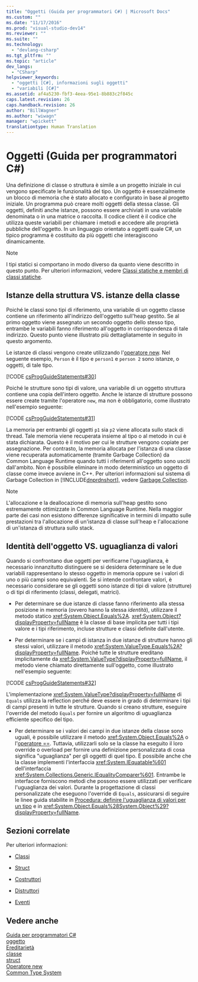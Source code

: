 ```yaml
---
title: "Oggetti (Guida per programmatori C#) | Microsoft Docs"
ms.custom: ""
ms.date: "11/17/2016"
ms.prod: "visual-studio-dev14"
ms.reviewer: ""
ms.suite: ""
ms.technology: 
  - "devlang-csharp"
ms.tgt_pltfrm: ""
ms.topic: "article"
dev_langs: 
  - "CSharp"
helpviewer_keywords: 
  - "oggetti [C#], informazioni sugli oggetti"
  - "variabili [C#]"
ms.assetid: af4a5230-fbf3-4eea-95e1-8b883c2f845c
caps.latest.revision: 26
caps.handback.revision: 26
author: "BillWagner"
ms.author: "wiwagn"
manager: "wpickett"
translationtype: Human Translation
---
```

# Oggetti (Guida per programmatori C#)
Una definizione di classe o struttura è simile a un progetto iniziale in cui vengono specificate le funzionalità del tipo.  Un oggetto è essenzialmente un blocco di memoria che è stato allocato e configurato in base al progetto iniziale.  Un programma può creare molti oggetti della stessa classe.  Gli oggetti, definiti anche istanze, possono essere archiviati in una variabile denominata o in una matrice o raccolta.  Il codice client è il codice che utilizza queste variabili per chiamare i metodi e accedere alle proprietà pubbliche dell'oggetto.  In un linguaggio orientato a oggetti quale C\#, un tipico programma è costituito da più oggetti che interagiscono dinamicamente.  
  
> [!NOTE]
>  I tipi statici si comportano in modo diverso da quanto viene descritto in questo punto.  Per ulteriori informazioni, vedere [Classi statiche e membri di classi statiche](../../../csharp/programming-guide/classes-and-structs/static-classes-and-static-class-members.md).  
  
## Istanze della struttura VS. istanze della classe  
 Poiché le classi sono tipi di riferimento, una variabile di un oggetto classe contiene un riferimento all'indirizzo dell'oggetto sull'heap gestito.  Se al primo oggetto viene assegnato un secondo oggetto dello stesso tipo, entrambe le variabili fanno riferimento all'oggetto in corrispondenza di tale indirizzo.  Questo punto viene illustrato più dettagliatamente in seguito in questo argomento.  
  
 Le istanze di classi vengono create utilizzando l'[operatore new](../../../csharp/language-reference/keywords/new-operator.md).  Nel seguente esempio, `Person` è il tipo e `person1` e `person 2` sono istanze, o oggetti, di tale tipo.  
  
 [!CODE [csProgGuideStatements#30](../CodeSnippet/VS_Snippets_VBCSharp/csProgGuideStatements#30)]  
  
 Poiché le strutture sono tipi di valore, una variabile di un oggetto struttura contiene una copia dell'intero oggetto.  Anche le istanze di strutture possono essere create tramite l'operatore `new`, ma non è obbligatorio, come illustrato nell'esempio seguente:  
  
 [!CODE [csProgGuideStatements#31](../CodeSnippet/VS_Snippets_VBCSharp/csProgGuideStatements#31)]  
  
 La memoria per entrambi gli oggetti `p1` sia `p2` viene allocata sullo stack di thread.  Tale memoria viene recuperata insieme al tipo o al metodo in cui è stata dichiarata.  Questo è il motivo per cui le strutture vengono copiate per assegnazione.  Per contrasto, la memoria allocata per l'istanza di una classe viene recuperata automaticamente \(tramite Garbage Collection\) da Common Language Runtime quando tutti i riferimenti all'oggetto sono usciti dall'ambito.  Non è possibile eliminare in modo deterministico un oggetto di classe come invece avviene in C\+\+.  Per ulteriori informazioni sul sistema di Garbage Collection in [!INCLUDE[dnprdnshort](../../../csharp/getting-started/includes/dnprdnshort_md.md)], vedere [Garbage Collection](../Topic/Garbage%20Collection.md).  
  
> [!NOTE]
>  L'allocazione e la deallocazione di memoria sull'heap gestito sono estremamente ottimizzate in Common Language Runtime.  Nella maggior parte dei casi non esistono differenze significative in termini di impatto sulle prestazioni tra l'allocazione di un'istanza di classe sull'heap e l'allocazione di un'istanza di struttura sullo stack.  
  
## Identità dell'oggetto VS. uguaglianza di valori  
 Quando si confrontano due oggetti per verificarne l'uguaglianza, è necessario innanzitutto distinguere se si desidera determinare se le due variabili rappresentano lo stesso oggetto in memoria oppure se i valori di uno o più campi sono equivalenti.  Se si intende confrontare valori, è necessario considerare se gli oggetti sono istanze di tipi di valore \(strutture\) o di tipi di riferimento \(classi, delegati, matrici\).  
  
-   Per determinare se due istanze di classe fanno riferimento alla stessa posizione in memoria \(ovvero hanno la stessa *identità*\), utilizzare il metodo statico <xref:System.Object.Equals%2A>.  <xref:System.Object?displayProperty=fullName> è la classe di base implicita per tutti i tipi valore e i tipi riferimento, incluse strutture e classi definite dall'utente.  
  
-   Per determinare se i campi di istanza in due istanze di strutture hanno gli stessi valori, utilizzare il metodo <xref:System.ValueType.Equals%2A?displayProperty=fullName>.  Poiché tutte le strutture ereditano implicitamente da <xref:System.ValueType?displayProperty=fullName>, il metodo viene chiamato direttamente sull'oggetto, come illustrato nell'esempio seguente:  
  
 [!CODE [csProgGuideStatements#32](../CodeSnippet/VS_Snippets_VBCSharp/csProgGuideStatements#32)]  
  
 L'implementazione <xref:System.ValueType?displayProperty=fullName> di `Equals` utilizza la reflection perché deve essere in grado di determinare i tipi di campi presenti in tutte le strutture.  Quando si creano strutture, eseguire l'override del metodo `Equals` per fornire un algoritmo di uguaglianza efficiente specifico del tipo.  
  
-   Per determinare se i valori dei campi in due istanze della classe sono uguali, è possibile utilizzare il metodo <xref:System.Object.Equals%2A> o l'[operatore \=\=](../../../csharp/language-reference/operators/equality-comparison-operator.md).  Tuttavia, utilizzarli solo se la classe ha eseguito il loro override o overload per fornire una definizione personalizzata di cosa significa "uguaglianza" per gli oggetti di quel tipo.  È possibile anche che la classe implementi l'interfaccia <xref:System.IEquatable%601> dell'interfaccia <xref:System.Collections.Generic.IEqualityComparer%601>.  Entrambe le interfacce forniscono metodi che possono essere utilizzati per verificare l'uguaglianza dei valori.  Durante la progettazione di classi personalizzate che eseguono l'override di `Equals`, assicurarsi di seguire le linee guida stabilite in [Procedura: definire l'uguaglianza di valori per un tipo](../../../csharp/programming-guide/statements-expressions-operators/how-to-define-value-equality-for-a-type.md) e in <xref:System.Object.Equals%28System.Object%29?displayProperty=fullName>.  
  
## Sezioni correlate  
 Per ulteriori informazioni:  
  
-   [Classi](../../../csharp/programming-guide/classes-and-structs/classes.md)  
  
-   [Struct](../../../csharp/programming-guide/classes-and-structs/structs.md)  
  
-   [Costruttori](../../../csharp/programming-guide/classes-and-structs/constructors.md)  
  
-   [Distruttori](../../../csharp/programming-guide/classes-and-structs/destructors.md)  
  
-   [Eventi](../../../csharp/programming-guide/events/index.md)  
  
## Vedere anche  
 [Guida per programmatori C\#](../../../csharp/programming-guide/index.md)   
 [oggetto](../../../csharp/language-reference/keywords/object.md)   
 [Ereditarietà](../../../csharp/programming-guide/classes-and-structs/inheritance.md)   
 [classe](../../../csharp/language-reference/keywords/class.md)   
 [struct](../../../csharp/language-reference/keywords/struct.md)   
 [Operatore new](../../../csharp/language-reference/keywords/new-operator.md)   
 [Common Type System](../../../standard/base-types/common-type-system.md)